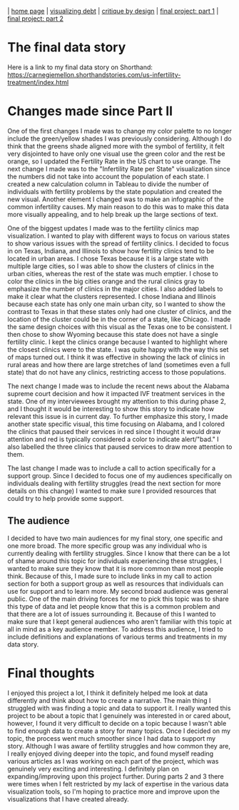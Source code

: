 | [home page](https://cmustudent.github.io/tswd-portfolio-templates/) | [visualizing debt](visualizing-government-debt) | [critique by design](critique-by-design) | [final project: part 1](final-project-part-one) | [final project: part 2](final-project-part-two) 

# The final data story
Here is a link to my final data story on Shorthand: https://carnegiemellon.shorthandstories.com/us-infertility-treatment/index.html

# Changes made since Part II
One of the first changes I made was to change my color palette to no longer include the green/yellow shades I was previously considering. Although I do think that the greens shade aligned more with the symbol of fertility, it felt very disjointed to have only one visual use the green color and the rest be orange, so I updated the Fertility Rate in the US chart to use orange. The next change I made was to the "Infertility Rate per State" visualization since the numbers did not take into account the population of each state. I created a new calculation column in Tableau to divide the number of individuals with fertility problems by the state population and created the new visual. Another element I changed was to make an infographic of the common infertility causes. My main reason to do this was to make this data more visually appealing, and to help break up the large sections of text. 


One of the biggest updates I made was to the fertility clinics map visualization. I wanted to play with different ways to focus on various states to show various issues with the spread of fertility clinics. I decided to focus in on Texas, Indiana, and Illinois to show how fertility clinics tend to be located in urban areas. I chose Texas because it is a large state with multiple large cities, so I was able to show the clusters of clinics in the urban cities, whereas the rest of the state was much emptier. I chose to color the clinics in the big cities orange and the rural clinics gray to emphasize the number of clinics in the major cities. I also added labels to make it clear what the clusters represented. I chose Indiana and Illinois because each state has only one main urban city, so I wanted to show the contrast to Texas in that these states only had one cluster of clinics, and the location of the cluster could be in the corner of a state, like Chicago. I made the same design choices with this visual as the Texas one to be consistent. I then chose to show Wyoming because this state does not have a single fertility clinic. I kept the clinics orange because I wanted to highlight where the closest clinics were to the state. I was quite happy with the way this set of maps turned out. I think it was effective in showing the lack of clinics in rural areas and how there are large stretches of land (sometimes even a full state) that do not have any clinics, restricting access to those populations.


The next change I made was to include the recent news about the Alabama supreme court decision and how it impacted IVF treatment services in the state. One of my interviewees brought my attention to this during phase 2, and I thought it would be interesting to show this story to indicate how relevant this issue is in current day. To further emphasize this story, I made another state specific visual, this time focusing on Alabama, and I colored the clinics that paused their services in red since I thought it would draw attention and red is typically considered a color to indicate alert/"bad." I also labelled the three clinics that paused services to draw more attention to them. 


The last change I made was to include a call to action specifically for a support group. Since I decided to focus one of my audiences specifically on individuals dealing with fertility struggles (read the next section for more details on this change) I wanted to make sure I provided resources that could try to help provide some support.


## The audience
I decided to have two main audiences for my final story, one specific and one more broad. The more specific group was any individual who is currently dealing with fertility struggles. Since I know that there can be a lot of shame around this topic for individuals experiencing these struggles, I wanted to make sure they know that it is more common than most people think. Because of this, I made sure to include links in my call to action section for both a support group as well as resources that individuals can use for support and to learn more. My second broad audience was general public. One of the main driving forces for me to pick this topic was to share this type of data and let people know that this is a common problem and that there are a lot of issues surrounding it. Because of this I wanted to make sure that I kept general audiences who aren't familiar with this topic at all in mind as a key audience member. To address this audience, I tried to include definitions and explanations of various terms and treatments in my data story.


# Final thoughts
I enjoyed this project a lot, I think it definitely helped me look at data differently and think about how to create a narrative. The main thing I struggled with was finding a topic and data to support it. I really wanted this project to be about a topic that I genuinely was interested in or cared about, however, I found it very difficult to decide on a topic because I wasn't able to find enough data to create a story for many topics. Once I decided on my topic, the process went much smoother since I had data to support my story. Although I was aware of fertility struggles and how common they are, I really enjoyed diving deeper into the topic, and found myself reading various articles as I was working on each part of the project, which was genuinely very exciting and interesting. I definitely plan on expanding/improving upon this project further. During parts 2 and 3 there were times when I felt restricted by my lack of expertise in the various data visualization tools, so I'm hoping to practice more and improve upon the visualizations that I have created already. 
